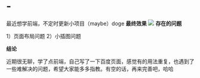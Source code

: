 # -
最近想学前端，不定时更新小项目（maybe）doge
**最终效果**
<img src="images/baidu.png">
**存在的问题**

1）页面布局问题
2）小插图问题

**结论**

近期很无聊，学了点前端，自己写了一下百度页面，感觉有的用法重复，也遇到了一些难解决的问题，希望大家能多多指教。有空的话，再来完善吧，哈哈
